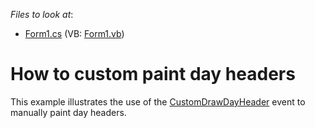 <!-- default file list -->
*Files to look at*:

* [Form1.cs](./CS/CustomDrawDayHeader/Form1.cs) (VB: [Form1.vb](./VB/CustomDrawDayHeader/Form1.vb))
<!-- default file list end -->
# How to custom paint day headers


<p>This example illustrates the use of the <a href="http://documentation.devexpress.com/#WindowsForms/DevExpressXtraSchedulerSchedulerControl_CustomDrawDayHeadertopic">CustomDrawDayHeader</a> event to manually paint day headers.</p>

<br/>


